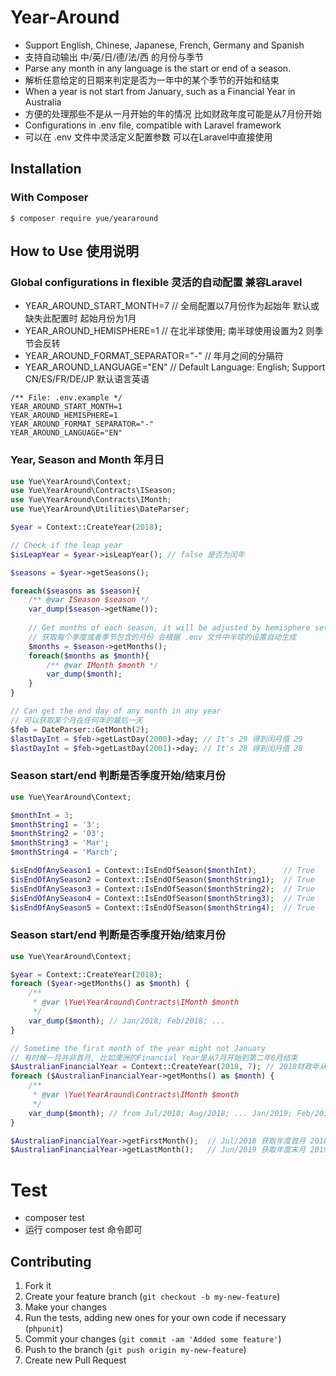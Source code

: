 # Year-Around
- Support English, Chinese, Japanese, French, Germany and Spanish
- 支持自动输出 中/英/日/德/法/西 的月份与季节
- Parse any month in any language is the start or end of a season. 
- 解析任意给定的日期来判定是否为一年中的某个季节的开始和结束
- When a year is not start from January, such as a Financial Year in Australia
- 方便的处理那些不是从一月开始的年的情况 比如财政年度可能是从7月份开始
- Configurations in .env file, compatible with Laravel framework
- 可以在 .env 文件中灵活定义配置参数 可以在Laravel中直接使用

## Installation
### With Composer
```
$ composer require yue/yeararound
```

## How to Use 使用说明
### Global configurations in flexible 灵活的自动配置 兼容Laravel
- YEAR_AROUND_START_MONTH=7         // 全局配置以7月份作为起始年 默认或缺失此配置时 起始月份为1月
- YEAR_AROUND_HEMISPHERE=1          // 在北半球使用; 南半球使用设置为2 则季节会反转
- YEAR_AROUND_FORMAT_SEPARATOR="-"  // 年月之间的分隔符
- YEAR_AROUND_LANGUAGE="EN"         // Default Language: English; Support CN/ES/FR/DE/JP 默认语言英语
```
/** File: .env.example */
YEAR_AROUND_START_MONTH=1
YEAR_AROUND_HEMISPHERE=1
YEAR_AROUND_FORMAT_SEPARATOR="-"
YEAR_AROUND_LANGUAGE="EN"
```

### Year, Season and Month 年月日
```php
use Yue\YearAround\Context;
use Yue\YearAround\Contracts\ISeason;
use Yue\YearAround\Contracts\IMonth;
use Yue\YearAround\Utilities\DateParser;

$year = Context::CreateYear(2018);

// Check if the leap year
$isLeapYear = $year->isLeapYear(); // false 是否为闰年

$seasons = $year->getSeasons();

foreach($seasons as $season){
    /** @var ISeason $season */
    var_dump($season->getName());
    
    // Get months of each season, it will be adjusted by hemisphere setting in .env
    // 获取每个季度或者季节包含的月份 会根据 .env 文件中半球的设置自动生成
    $months = $season->getMonths();
    foreach($months as $month){
        /** @var IMonth $month */
        var_dump($month);
    }
}

// Can get the end day of any month in any year
// 可以获取某个月在任何年的最后一天
$feb = DateParser::GetMonth(2);
$lastDayInt = $feb->getLastDay(2000)->day; // It's 29 得到闰月值 29
$lastDayInt = $feb->getLastDay(2001)->day; // It's 28 得到闰月值 28
```

### Season start/end 判断是否季度开始/结束月份
```php
use Yue\YearAround\Context;

$monthInt = 3;
$monthString1 = '3';
$monthString2 = '03';
$monthString3 = 'Mar';
$monthString4 = 'March';

$isEndOfAnySeason1 = Context::IsEndOfSeason($monthInt);      // True
$isEndOfAnySeason2 = Context::IsEndOfSeason($monthString1);  // True
$isEndOfAnySeason3 = Context::IsEndOfSeason($monthString2);  // True
$isEndOfAnySeason4 = Context::IsEndOfSeason($monthString3);  // True
$isEndOfAnySeason5 = Context::IsEndOfSeason($monthString4);  // True
```

### Season start/end 判断是否季度开始/结束月份
```php
use Yue\YearAround\Context;

$year = Context::CreateYear(2018);
foreach ($year->getMonths() as $month) {
    /**
     * @var \Yue\YearAround\Contracts\IMonth $month
     */
    var_dump($month); // Jan/2018; Feb/2018; ...
}

// Sometime the first month of the year might not January 
// 有时候一月并非首月, 比如澳洲的Financial Year是从7月开始到第二年6月结束
$AustralianFinancialYear = Context::CreateYear(2018, 7); // 2018财政年从7月开始
foreach ($AustralianFinancialYear->getMonths() as $month) {
    /**
     * @var \Yue\YearAround\Contracts\IMonth $month
     */
    var_dump($month); // from Jul/2018; Aug/2018; ... Jan/2019; Feb/2019
}

$AustralianFinancialYear->getFirstMonth();  // Jul/2018 获取年度首月 2018年7月
$AustralianFinancialYear->getLastMonth();   // Jun/2019 获取年度末月 2019年6月
```

# Test
- composer test
- 运行 composer test 命令即可

Contributing
------------

1. Fork it
2. Create your feature branch (`git checkout -b my-new-feature`)
3. Make your changes
4. Run the tests, adding new ones for your own code if necessary (`phpunit`)
5. Commit your changes (`git commit -am 'Added some feature'`)
6. Push to the branch (`git push origin my-new-feature`)
7. Create new Pull Request